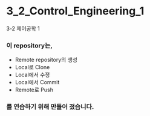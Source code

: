 # 3_2_Control_Engineering_1
3-2 제어공학 1
### 이 repository는,
* Remote repository의 생성
* Local로 Clone
* Local에서 수정
* Local에서 Commit
* Remote로 Push
### 를 연습하기 위해 만들어 졌습니다.
